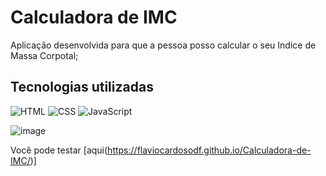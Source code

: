# Calculadora de IMC

Aplicação desenvolvida para que a pessoa posso calcular o seu Indice de Massa Corpotal;

## Tecnologias utilizadas

![HTML](https://img.shields.io/badge/HTML5-E34F26?style=for-the-badge&logo=html5&logoColor=white)
![CSS](https://img.shields.io/badge/CSS3-1572B6?style=for-the-badge&logo=css3&logoColor=white)
![JavaScript](https://img.shields.io/badge/JavaScript-323330?style=for-the-badge&logo=javascript&logoColor=F7DF1E)

![image](https://user-images.githubusercontent.com/91389303/235620196-d2adc224-93ec-4fa0-81ad-40d759a0c9d8.png)

Você pode testar [aqui(https://flaviocardosodf.github.io/Calculadora-de-IMC/)]
